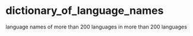 dictionary_of_language_names
============================

language names of more than 200 languages in more than 200 languages
